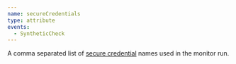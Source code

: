 ```yaml
---
name: secureCredentials
type: attribute
events:
  - SyntheticCheck
---
```


A comma separated list of [secure credential](/docs/synthetics/synthetic-monitoring/using-monitors/store-secure-credentials-scripted-browsers-api-tests/) names used in the monitor run. 
